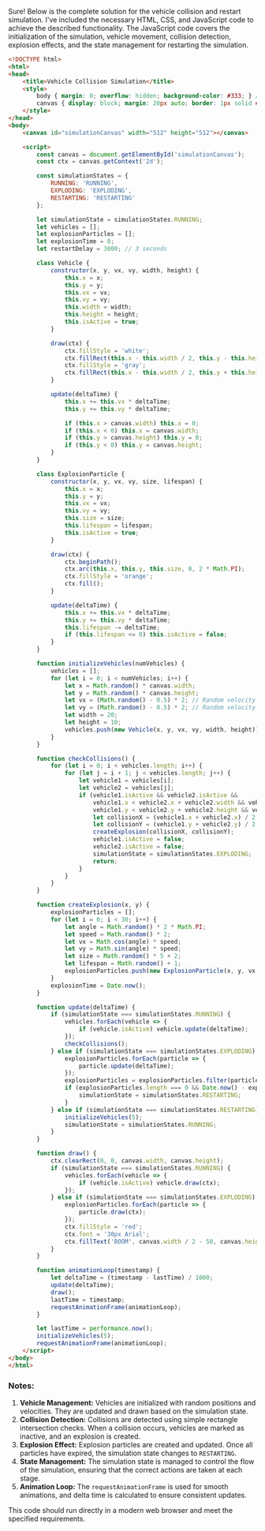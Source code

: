 Sure! Below is the complete solution for the vehicle collision and restart simulation. I've included the necessary HTML, CSS, and JavaScript code to achieve the described functionality. The JavaScript code covers the initialization of the simulation, vehicle movement, collision detection, explosion effects, and the state management for restarting the simulation.

```html
<!DOCTYPE html>
<html>
<head>
    <title>Vehicle Collision Simulation</title>
    <style>
        body { margin: 0; overflow: hidden; background-color: #333; } /* Dark background */
        canvas { display: block; margin: 20px auto; border: 1px solid #666; background-color: #000; } /* Black canvas */
    </style>
</head>
<body>
    <canvas id="simulationCanvas" width="512" height="512"></canvas>

    <script>
        const canvas = document.getElementById('simulationCanvas');
        const ctx = canvas.getContext('2d');

        const simulationStates = {
            RUNNING: 'RUNNING',
            EXPLODING: 'EXPLODING',
            RESTARTING: 'RESTARTING'
        };

        let simulationState = simulationStates.RUNNING;
        let vehicles = [];
        let explosionParticles = [];
        let explosionTime = 0;
        let restartDelay = 3000; // 3 seconds

        class Vehicle {
            constructor(x, y, vx, vy, width, height) {
                this.x = x;
                this.y = y;
                this.vx = vx;
                this.vy = vy;
                this.width = width;
                this.height = height;
                this.isActive = true;
            }

            draw(ctx) {
                ctx.fillStyle = 'white';
                ctx.fillRect(this.x - this.width / 2, this.y - this.height / 2, this.width, this.height);
                ctx.fillStyle = 'gray';
                ctx.fillRect(this.x - this.width / 2, this.y + this.height / 2, this.width, this.height / 4);
            }

            update(deltaTime) {
                this.x += this.vx * deltaTime;
                this.y += this.vy * deltaTime;

                if (this.x > canvas.width) this.x = 0;
                if (this.x < 0) this.x = canvas.width;
                if (this.y > canvas.height) this.y = 0;
                if (this.y < 0) this.y = canvas.height;
            }
        }

        class ExplosionParticle {
            constructor(x, y, vx, vy, size, lifespan) {
                this.x = x;
                this.y = y;
                this.vx = vx;
                this.vy = vy;
                this.size = size;
                this.lifespan = lifespan;
                this.isActive = true;
            }

            draw(ctx) {
                ctx.beginPath();
                ctx.arc(this.x, this.y, this.size, 0, 2 * Math.PI);
                ctx.fillStyle = 'orange';
                ctx.fill();
            }

            update(deltaTime) {
                this.x += this.vx * deltaTime;
                this.y += this.vy * deltaTime;
                this.lifespan -= deltaTime;
                if (this.lifespan <= 0) this.isActive = false;
            }
        }

        function initializeVehicles(numVehicles) {
            vehicles = [];
            for (let i = 0; i < numVehicles; i++) {
                let x = Math.random() * canvas.width;
                let y = Math.random() * canvas.height;
                let vx = (Math.random() - 0.5) * 2; // Random velocity between -1 and 1
                let vy = (Math.random() - 0.5) * 2; // Random velocity between -1 and 1
                let width = 20;
                let height = 10;
                vehicles.push(new Vehicle(x, y, vx, vy, width, height));
            }
        }

        function checkCollisions() {
            for (let i = 0; i < vehicles.length; i++) {
                for (let j = i + 1; j < vehicles.length; j++) {
                    let vehicle1 = vehicles[i];
                    let vehicle2 = vehicles[j];
                    if (vehicle1.isActive && vehicle2.isActive &&
                        vehicle1.x < vehicle2.x + vehicle2.width && vehicle1.x + vehicle1.width > vehicle2.x &&
                        vehicle1.y < vehicle2.y + vehicle2.height && vehicle1.y + vehicle1.height > vehicle2.y) {
                        let collisionX = (vehicle1.x + vehicle2.x) / 2;
                        let collisionY = (vehicle1.y + vehicle2.y) / 2;
                        createExplosion(collisionX, collisionY);
                        vehicle1.isActive = false;
                        vehicle2.isActive = false;
                        simulationState = simulationStates.EXPLODING;
                        return;
                    }
                }
            }
        }

        function createExplosion(x, y) {
            explosionParticles = [];
            for (let i = 0; i < 30; i++) {
                let angle = Math.random() * 2 * Math.PI;
                let speed = Math.random() * 2;
                let vx = Math.cos(angle) * speed;
                let vy = Math.sin(angle) * speed;
                let size = Math.random() * 5 + 2;
                let lifespan = Math.random() + 1;
                explosionParticles.push(new ExplosionParticle(x, y, vx, vy, size, lifespan));
            }
            explosionTime = Date.now();
        }

        function update(deltaTime) {
            if (simulationState === simulationStates.RUNNING) {
                vehicles.forEach(vehicle => {
                    if (vehicle.isActive) vehicle.update(deltaTime);
                });
                checkCollisions();
            } else if (simulationState === simulationStates.EXPLODING) {
                explosionParticles.forEach(particle => {
                    particle.update(deltaTime);
                });
                explosionParticles = explosionParticles.filter(particle => particle.isActive);
                if (explosionParticles.length === 0 && Date.now() - explosionTime > restartDelay) {
                    simulationState = simulationStates.RESTARTING;
                }
            } else if (simulationState === simulationStates.RESTARTING) {
                initializeVehicles(5);
                simulationState = simulationStates.RUNNING;
            }
        }

        function draw() {
            ctx.clearRect(0, 0, canvas.width, canvas.height);
            if (simulationState === simulationStates.RUNNING) {
                vehicles.forEach(vehicle => {
                    if (vehicle.isActive) vehicle.draw(ctx);
                });
            } else if (simulationState === simulationStates.EXPLODING) {
                explosionParticles.forEach(particle => {
                    particle.draw(ctx);
                });
                ctx.fillStyle = 'red';
                ctx.font = '30px Arial';
                ctx.fillText('BOOM', canvas.width / 2 - 50, canvas.height / 2);
            }
        }

        function animationLoop(timestamp) {
            let deltaTime = (timestamp - lastTime) / 1000;
            update(deltaTime);
            draw();
            lastTime = timestamp;
            requestAnimationFrame(animationLoop);
        }

        let lastTime = performance.now();
        initializeVehicles(5);
        requestAnimationFrame(animationLoop);
    </script>
</body>
</html>
```

### Notes:
1. **Vehicle Management:** Vehicles are initialized with random positions and velocities. They are updated and drawn based on the simulation state.
2. **Collision Detection:** Collisions are detected using simple rectangle intersection checks. When a collision occurs, vehicles are marked as inactive, and an explosion is created.
3. **Explosion Effect:** Explosion particles are created and updated. Once all particles have expired, the simulation state changes to `RESTARTING`.
4. **State Management:** The simulation state is managed to control the flow of the simulation, ensuring that the correct actions are taken at each stage.
5. **Animation Loop:** The `requestAnimationFrame` is used for smooth animations, and delta time is calculated to ensure consistent updates.

This code should run directly in a modern web browser and meet the specified requirements.

<!-- Benchmark Info -->
<!-- Backend: llamacpp -->
<!-- Model: Mistral-Large-Instruct-2411-IQ2_XS.gguf -->
<!-- Prompt: vehicles.md -->
<!-- Generation Time: 884.24s -->
<!-- Fallback Used: False -->